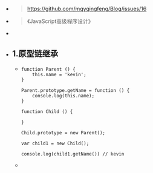 - > https://github.com/mqyqingfeng/Blog/issues/16
- > 《JavaScript高级程序设计》
-
- ## 1.原型链继承
	- ```
	  function Parent () {
	      this.name = 'kevin';
	  }
	  
	  Parent.prototype.getName = function () {
	      console.log(this.name);
	  }
	  
	  function Child () {
	  
	  }
	  
	  Child.prototype = new Parent();
	  
	  var child1 = new Child();
	  
	  console.log(child1.getName()) // kevin
	  ```
	-